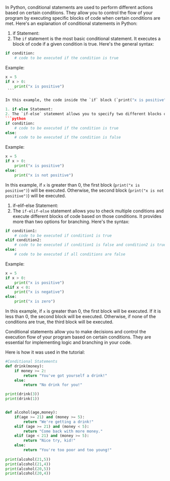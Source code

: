 In Python, conditional statements are used to perform different actions based on certain conditions. They allow you to control the flow of your program by executing specific blocks of code when certain conditions are met. Here's an explanation of conditional statements in Python:

1. if Statement:
2. The `if` statement is the most basic conditional statement. It executes a block of code if a given condition is true. Here's the general syntax:
```python
if condition:
    # code to be executed if the condition is true
```
Example:

```python
x = 5
if x > 0:
    print("x is positive")
 ```

In this example, the code inside the `if` block (`print("x is positive")`) will be executed if the condition `x > 0` is true.

1. if-else Statement:
2. The `if-else` statement allows you to specify two different blocks of code—one to be executed if the condition is true and another to be executed if the condition is false. Here's the syntax:
```python
if condition:
    # code to be executed if the condition is true
else:
    # code to be executed if the condition is false
```

Example:
```python
x = 5
if x > 0:
    print("x is positive")
else:
    print("x is not positive")
```

In this example, if `x` is greater than 0, the first block (`print("x is positive")`) will be executed. Otherwise, the second block (`print("x is not positive")`) will be executed.

1. if-elif-else Statement:
2. The `if-elif-else` statement allows you to check multiple conditions and execute different blocks of code based on those conditions. It provides more than two options for branching. Here's the syntax:
```python
if condition1:
    # code to be executed if condition1 is true
elif condition2:
    # code to be executed if condition1 is false and condition2 is true
else:
    # code to be executed if all conditions are false
```

Example:
```python
x = 5
if x > 0:
    print("x is positive")
elif x < 0:
    print("x is negative")
else:
    print("x is zero")
```

In this example, if `x` is greater than 0, the first block will be executed. If it is less than 0, the second block will be executed. Otherwise, if none of the conditions are true, the third block will be executed.

Conditional statements allow you to make decisions and control the execution flow of your program based on certain conditions. They are essential for implementing logic and branching in your code.

Here is how it was used in the tutorial:
```python
#Conditional Statements
def drink(money):
	if money >= 2:
		return "You've got yourself a drink!"
	else:
		return "No drink for you!"

print(drink(3))
print(drink(1))


def alcohol(age,money):
	if(age >= 21) and (money >= 5):
		return "We're getting a drink!"
	elif (age >= 21) and (money < 5):
		return "Come back with more money."
	elif (age < 21) and (money >= 5):
		return "Nice try, kid!"
	else:
		return "You're too poor and too young!"
		
print(alcohol(21,5))
print(alcohol(21,4))
print(alcohol(20,5))
print(alcohol(20,4))
```
